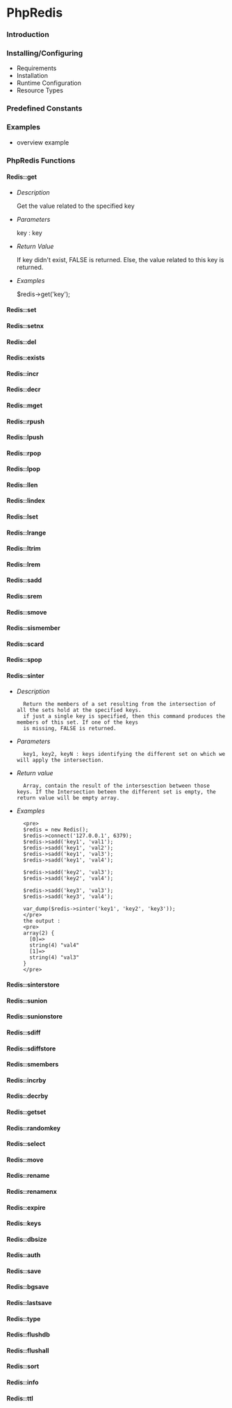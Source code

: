 PhpRedis
=============

### Introduction

### Installing/Configuring

* Requirements
* Installation
* Runtime Configuration
* Resource Types

### Predefined Constants

### Examples

* overview example
	
### PhpRedis Functions

#### Redis::get
* *Description*

	Get the value related to the specified key

* *Parameters*

	key : key

* *Return Value*

	If key didn't exist, FALSE is returned. Else, the value related to this key is returned.

* *Examples*

	$redis->get('key');

#### Redis::set
#### Redis::setnx
#### Redis::del
#### Redis::exists
#### Redis::incr
#### Redis::decr
#### Redis::mget
#### Redis::rpush
#### Redis::lpush
#### Redis::rpop
#### Redis::lpop
#### Redis::llen
#### Redis::lindex
#### Redis::lset
#### Redis::lrange
#### Redis::ltrim
#### Redis::lrem
#### Redis::sadd
#### Redis::srem
#### Redis::smove
#### Redis::sismember
#### Redis::scard
#### Redis::spop
#### Redis::sinter

* *Description*

		Return the members of a set resulting from the intersection of all the sets hold at the specified keys.
		if just a single key is specified, then this command produces the members of this set. If one of the keys
		is missing, FALSE is returned.

* *Parameters*

		key1, key2, keyN : keys identifying the different set on which we will apply the intersection.
		
* *Return value*

		Array, contain the result of the intersesction between those keys. If the Intersection beteen the different set is empty, the return value will be empty array.

* *Examples*

		<pre>
		$redis = new Redis();
		$redis->connect('127.0.0.1', 6379);
		$redis->sadd('key1', 'val1');
		$redis->sadd('key1', 'val2');
		$redis->sadd('key1', 'val3');
		$redis->sadd('key1', 'val4');

		$redis->sadd('key2', 'val3');
		$redis->sadd('key2', 'val4');

		$redis->sadd('key3', 'val3');
		$redis->sadd('key3', 'val4');

		var_dump($redis->sinter('key1', 'key2', 'key3'));
		</pre>
		the output :
		<pre>
		array(2) {
		  [0]=>
		  string(4) "val4"
		  [1]=>
		  string(4) "val3"
		}
		</pre>

#### Redis::sinterstore
#### Redis::sunion
#### Redis::sunionstore
#### Redis::sdiff
#### Redis::sdiffstore
#### Redis::smembers
#### Redis::incrby
#### Redis::decrby
#### Redis::getset
#### Redis::randomkey
#### Redis::select
#### Redis::move
#### Redis::rename
#### Redis::renamenx
#### Redis::expire
#### Redis::keys
#### Redis::dbsize
#### Redis::auth
#### Redis::save
#### Redis::bgsave
#### Redis::lastsave
#### Redis::type
#### Redis::flushdb
#### Redis::flushall
#### Redis::sort
#### Redis::info
#### Redis::ttl
